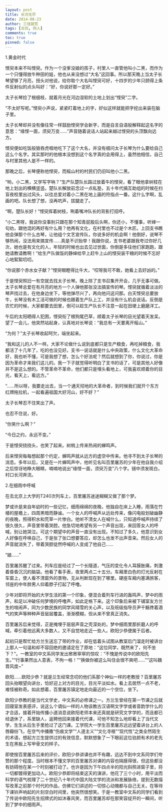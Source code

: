 ```yaml
---
layout: post
title: 长河无尽
date: 2014-08-23
author: 三径就荒
tags: [古剑, 同人]
comments: true
toc: true
pinned: false
---
```



1.黄金时代

 
悭臾本来不叫悭臾。作为一个没爹没娘的孩子，村里人一直管他叫小二黑，而作为一个只懂得放牛种田的娃，他也从来没想过“大名”这回事。所以那天晚上当太子长琴望够了月亮，扭头对他说，给你取个大名叫悭臾可好，十四岁的少年只顾得上条件反射似的点头叫好：“好，你说好那一定好。”

太子长琴捡了根细枝，就着月光在河边湿软的土地上划出“悭臾”二字。

“不太好写呢。”悭臾小声说，紧紧盯着地上的字，好似这样就能把字挖出来装在脑子里。

太子长琴却并没有像往常一样鼓励悭臾学会新字，而是自言自语般解释起这名字的意思：“缘悭一面，须臾万变……”声音随着说话人站起来越过悭臾的头顶飘向远方。

悭臾便如吃饭般狼吞虎咽地吃下了这个大名，并没有细问太子长琴为什么要给自己这么个名字。其实那时的他根本没想到这个名字真的会用得上，虽然他相信，自己与村里其他人是不一样的。

那晚之后，长琴便称他悭臾，而榣山村的村民们仍旧叫他小二黑。

“哟，小二黑，又学写字呐？”生产队楚队长路过放着牛的悭臾，看了眼他拿树枝在地上划出的横横竖竖。楚队长解放前念过一点私塾，五十年代搞互助组的时候在扫盲夜校里出过风头，以往总爱对着小二黑在地上画的符指点一番。这什么字啊，乱画的吧。队长想了想，没再吭声，拔腿走了。

“啊，楚队长好！”悭臾挥着树枝，咧着嘴冲队长的背影打招呼。

“小二黑呀，我说你没事别只跟在那个知青屁股后头啊，你还小，不懂事，听婶一句劝，跟他混的再好有什么用？他再有文化，在村里也不过是个木匠。上回支书瞧他会弹那个什么古琴，让他组个文艺宣传队，你说多好的机会啊！他倒好，说琴不够热闹，没法用来搞宣传……真是不识抬举！我跟你说，支书老婆跟我夸过你好几次，她也是有文化的人，年轻的时候也出去见过世面，你倒是多往他们家跑跑，跟她请教请教啊！”给生产队做饭的静婶给早上赶牛上山的悭臾装干粮的时候不忘好心地絮絮叨叨。

“你说那个赤水女子献？”悭臾眼瞪得比牛大，“哎呀我可不敢，她看上去好凶的。”

于是悭臾照旧一有空就去找太子长琴。晚上除了支书召集开开会，几乎无事可做。太子长琴总爱在有月亮的地方一个人弹他那张没法搞宣传的琴。悭臾就循着淡淡的琴声找过去，在他身边坐下，等他弹尽兴了，再向他问这问那。白天悭臾总要放牛，长琴没有木工活可做的时候也跟着生产队上工，并没有什么机会说话。反倒是农忙的时候，大家都要去田里，倒可以趁生产队长不注意一起在田埂上磨磨洋工。

午后的太阳晒得人犯困，悭臾衔了根狗尾巴草，顺着太子长琴的目光望着天发呆。望了一会儿，他突然站起身，认真地对长琴说：“我总有一天要离开榣山。”

“为何？”太子长琴收起呵欠，端坐起来。

“我和这儿的人不一样。大家不论做什么说到底都只是生产粮食，再吃掉粮食，我都活了十几年了，吃的也没见好。支书一说话就是什么中央政策，什么文化大革命好，我也听不懂，可是我想了想，怎么个好法呢？然后就想到了你，你说过，你是因为革命才来我们这儿的。我一下子就觉得听明白了支书的话了，可是其他人好像并不是这么想的。不管革命不革命，他们都只是埋头看地上，可我喜欢顺着你的目光，看天上，看远方。”

“……所以呀，我要走出去，当一个通天彻地的大革命者，到时候我们就开个东方红牌拖拉机，一起看遍祖国大好河山，好不好？”

太子长琴忍不住笑出了声。

也忍不住说，好。

“你笑什么啊？”

“今日之约，永远不变。”

于是悭臾挠挠头，也笑了起来。树梢上传来热闹的蝉鸣声。
 

后来悭臾每每想起那个约定，蝉鸣声就从远方的虚空中传来。他寻不到太子长琴的消息。多年以后，又是在一片蝉鸣声中，他听见名叫百里屠苏的少年在他自我介绍之后惊讶地睁大眼睛，喃喃地说出“缘悭一面，须臾万变”八个字。镜中须发斑白，村口长河奔流。



2.在细雨中呼喊


在去北京上大学的T240次列车上，百里屠苏迷迷糊糊又做了那个梦。

梦或许是来自年幼时的一些记忆，细雨绵绵的夜晚，他独自在床上入睡，雨落在竹楼的屋檐上，四周黑暗而静谧。一个女人的呼喊声从远处传来，像闪电般划破幽静的夜晚，照得积水和荒草一片惨白。他听不清女人在喊什么，只知道呼喊声持续了很久很久，声音里带着哭腔。他急切地希望有另一个声音出现，来回答女人的呼喊，别让她哭泣。可这个期望中的声音一直没有出现。不知过了多久，他意识到女人好像在呼唤自己，于是张了张口想要答应，却怎么也发不出声音来。然后女人的声音就消失了，带着哭腔徒然呼喊的人变成了他自己……

“娘……”

百里屠苏醒了过来。列车应是经过了一个长隧道，气压的变化令人耳膜胀痛，刺激着昏昏沉沉的脑袋。他看了看手表，夜里两点二十五分。车厢里白色的灯光反射在车窗上，使人看不清窗外的景物，无从判断现在到了哪里。硬座车厢内塞满旅客，邻座的中年胖男人仰着脖子打起了呼噜。

少年对即将开始的大学生活的第一个印象，便混合着列车行进的轰鸣声，梦中的雨声，和足以冲破任何梦境的呼噜声，如此定格下来。这个印象后来被下铺室友方兰生的喧闹声，同为少数民族的同学风晴雪的关心声，以及班级指导员尹千觞搀着酒气的笑声等种种声音层层覆盖，渐渐模糊，但从来不曾真正消失。

百里屠苏后来觉得，正是掩埋于层层声音之壳深处的，梦中细雨里那折磨人的呼喊，牵引着他远离大多数人，又不自觉地走近一些人。欧阳少恭便属于后者。

起初只是帮忙给方兰生送忘了带的作业，却在低着头试图从教室后门溜走时被讲台上那人一句温和却不容回绝的邀请定在了原地：“这位同学，既然来了，何不坐下？”。一教室的中文系同学发出窸窸窣窣的惊叹：“不愧是传说中的欧阳先生。”“行事果然出人意表，不拘一格！”“换做你被这么叫住会很不爽吧……”“这叫魏晋风度~”

欧阳……欧阳少恭？就是兰生经常念叨的他们系那个神仙一样的老教授？百里屠苏回头抬眼望向讲台，恰好迎上对方的目光，目光平淡如水。看上去居然一点不老，难怪被称奇。如此想着，百里屠苏镇定地走向最近的一个空位，坐下。

欧阳少恭教的是当代文学史，中文系的必修课之一。方兰生曾经在第一节课之后就回寝室发表感评，说这么个谪仙一样的人物该教古汉语啊文字学或者音韵学什么的才合适，接着开始传播小道消息说欧阳老师本来还真就是研究文字学的，而且都已经退休了，系里缺人，返聘他回来接着代代课，可他不知怎么地却看上了当代文学，生生从后生手里抢过了这门课。工学院大一学生百里屠苏远远望着讲台上的人唇瓣纷飞，在空气中播撒“伤痕文学”“人道主义”“文化寻根”“现代性”之类全然陌生的术语，想起方兰生提供过的有效信息，默默想象了一下眼前这位驻颜有术的老先生在黑板上写甲骨文的样子。

即使按百里屠苏后来的评价，欧阳少恭讲课也并不有趣，远达不到中文系同学们夸赞的那个程度。当时根本不懂文学的百里屠苏对课的内容也隔膜得很，但这些都没有妨碍他在某一个时刻被打动了。也许是因为下午四点半的阳光斜照进窗子里，将一切都镀得更加动人。欧阳少恭即将结束这天的演讲，他花了三个小时，用平淡而科学的语气梳理了二十世纪八十年代中国大陆文学的流派和发展脉络，提到无数描写改革之前那个时代的作品，仿佛它们讲述的一切惊心动魄都与自己无关。在等待下课铃声响起的片刻空白时间里，他突然很想笑。于是一教室中文系的同学们看到了传说中欧阳先生招牌式的如沐春风笑，而百里屠苏却在那笑容绽开的一瞬间，听到了梦中的细雨声。



